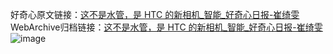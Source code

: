好奇心原文链接：[这不是水管，是 HTC 的新相机_智能_好奇心日报-崔绮雯](https://www.qdaily.com/articles/2738.html)
WebArchive归档链接：[这不是水管，是 HTC 的新相机_智能_好奇心日报-崔绮雯](http://web.archive.org/web/20190623151346/https://www.qdaily.com/articles/2738.html)
![image](http://ww3.sinaimg.cn/large/007d5XDply1g3v6gkx7kqj30u03mz4qp)